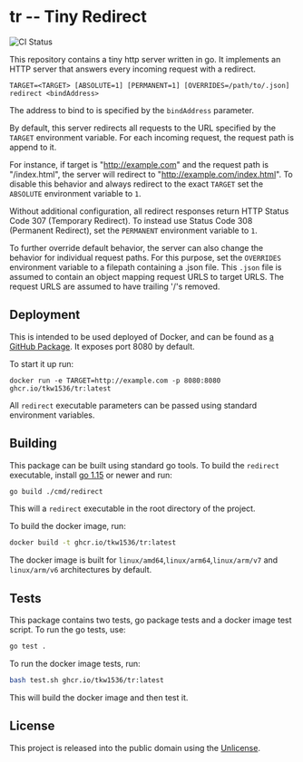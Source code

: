 # tr -- Tiny Redirect

![CI Status](https://github.com/tkw1536/tr/workflows/CI/badge.svg)

This repository contains a tiny http server written in go. 
It implements an HTTP server that answers every incoming request with a redirect.

```TARGET=<TARGET> [ABSOLUTE=1] [PERMANENT=1] [OVERRIDES=/path/to/.json] redirect <bindAddress>```

The address to bind to is specified by the `bindAddress` parameter.

By default, this server redirects all requests to the URL specified by the `TARGET` environment variable.
For each incoming request, the request path is append to it.

For instance, if target is "http://example.com" and the request path is "/index.html", the server will redirect to "http://example.com/index.html".
To disable this behavior and always redirect to the exact `TARGET` set the `ABSOLUTE` environment variable to `1`.

Without additional configuration, all redirect responses return HTTP Status Code 307 (Temporary Redirect).
To instead use Status Code 308 (Permanent Redirect), set the `PERMANENT` environment variable to `1`.

To further override default behavior, the server can also change the behavior for individual request paths.
For this purpose, set the `OVERRIDES` environment variable to a filepath containing a .json file.
This `.json` file is assumed to contain an object mapping request URLS to target URLS.
The request URLS are assumed to have trailing '/'s removed.

## Deployment

This is intended to be used deployed of Docker, and can be found as [a GitHub Package](https://github.com/users/tkw1536/packages/container/package/tr). 
It exposes port 8080 by default.

To start it up run:
```
docker run -e TARGET=http://example.com -p 8080:8080 ghcr.io/tkw1536/tr:latest
```

All `redirect` executable parameters can be passed using standard environment variables.

## Building

This package can be built using standard go tools.
To build the `redirect` executable, install [go 1.15](https://golang.org/dl/) or newer and run:

```bash
go build ./cmd/redirect
```

This will a `redirect` executable in the root directory of the project.

To build the docker image, run:

```bash
docker build -t ghcr.io/tkw1536/tr:latest
```

The docker image is built for `linux/amd64`,`linux/arm64`,`linux/arm/v7` and `linux/arm/v6` architectures by default. 

## Tests

This package contains two tests, go package tests and a docker image test script.
To run the go tests, use:

```bash
go test .
```

To run the docker image tests, run:

```bash
bash test.sh ghcr.io/tkw1536/tr:latest
```

This will build the docker image and then test it.

## License

This project is released into the public domain using the [Unlicense](./LICENSE).
